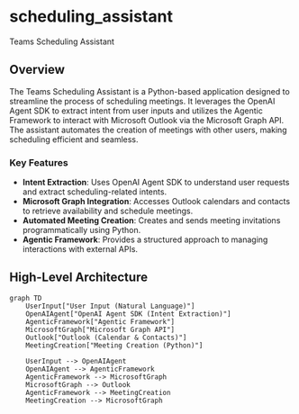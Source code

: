 # scheduling_assistant
Teams Scheduling Assistant

## Overview
The Teams Scheduling Assistant is a Python-based application designed to streamline the process of scheduling meetings. It leverages the OpenAI Agent SDK to extract intent from user inputs and utilizes the Agentic Framework to interact with Microsoft Outlook via the Microsoft Graph API. The assistant automates the creation of meetings with other users, making scheduling efficient and seamless.

### Key Features
- **Intent Extraction**: Uses OpenAI Agent SDK to understand user requests and extract scheduling-related intents.
- **Microsoft Graph Integration**: Accesses Outlook calendars and contacts to retrieve availability and schedule meetings.
- **Automated Meeting Creation**: Creates and sends meeting invitations programmatically using Python.
- **Agentic Framework**: Provides a structured approach to managing interactions with external APIs.

## High-Level Architecture
```mermaid
graph TD
    UserInput["User Input (Natural Language)"]
    OpenAIAgent["OpenAI Agent SDK (Intent Extraction)"]
    AgenticFramework["Agentic Framework"]
    MicrosoftGraph["Microsoft Graph API"]
    Outlook["Outlook (Calendar & Contacts)"]
    MeetingCreation["Meeting Creation (Python)"]

    UserInput --> OpenAIAgent
    OpenAIAgent --> AgenticFramework
    AgenticFramework --> MicrosoftGraph
    MicrosoftGraph --> Outlook
    AgenticFramework --> MeetingCreation
    MeetingCreation --> MicrosoftGraph
